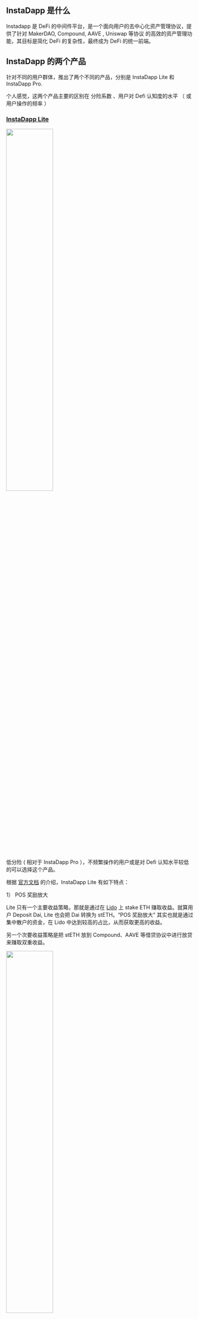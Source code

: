 ## InstaDapp 是什么  
Instadapp 是 DeFi 的中间件平台，是一个面向用户的去中心化资产管理协议，提供了针对 MakerDAO, Compound, AAVE , Uniswap 等协议 的高效的资产管理功能，其目标是简化 DeFi 的复杂性，最终成为 DeFi 的统一前端。

## InstaDapp 的两个产品  
针对不同的用户群体，推出了两个不同的产品，分别是 InstaDapp Lite  和 InstaDapp Pro.

个人感觉，这两个产品主要的区别在 分险系数 、用户对 Defi 认知度的水平 （ 或用户操作的频率 ）

### [InstaDapp Lite](https://lite.instadapp.io/)   

<img src=./pictures/instaDapp1.png width=50% />

低分险 ( 相对于 InstaDapp Pro ），不频繁操作的用户或是对 Defi 认知水平较低的可以选择这个产品。

根据 [官方文档](https://lite.guides.instadapp.io/getting-started/what-is-instadapp-lite) 的介绍，InstaDapp Lite 有如下特点：

1） POS 奖励放大

Lite 只有一个主要收益策略，那就是通过在 [Lido](https://lido.fi/) 上 stake ETH 赚取收益。就算用户 Deposit Dai, Lite 也会把 Dai 转换为 stETH。“POS 奖励放大” 其实也就是通过集中散户的资金，在 Lido 中达到较高的占比，从而获取更高的收益。

另一个次要收益策略是把 stETH 放到 Compound、AAVE 等借贷协议中进行放贷来赚取双重收益。

<img src=./pictures/instaDapp2.png width=50% />   

2） 简化 DeFi 策略

利用 DSA （ DeFi Smart Accounts, 后面 InstaDapp Pro 会详细介绍 ） 账户简化和各个 Defi 协议的操作

3） 最小化交易和节省 Gas 成本

这个也是利用了 DSA 的便利性     

### [InstaDapp Pro](https://defi.instadapp.io/)    

针对这个产品，用户有更多的操作空间，可以利用不同的策略进行杠杆、再融资和转移头寸，同时通过自动化实现回报最大化。

当然这些要求用户具有更加专业的 Defi 知识，能自己控制识别其中的风险。

Pro 页面提供了 Simulation 功能，用户可以在正式使用前，进行模拟操作，熟悉掌握 Pro 的用法

<img src=./pictures/instaDapp3.png width=50% />  

1） Pro 目前在 Ethereum Mainnet 上集成了 Maker、Compound、Aave V2、Aave V3、Uniswap V3、Liquity、Savings Dai、Morpho、Morpho V3、Spark 这些协议，在其他 L2 上集成的协议较少。比如 Polygon 上， 就只集成了 Aave V2、Aave V3、Compound V3、Uniswap V3

2） 对于用户的账户资金，可以进行如下操作：

- 资产跨链 （ 集成 [Hop.Exchange](http://Hop.Exchange) 实现 ）
- 资产交易 （ swap )
- Deposit、Withdraw

3）对于用户的杠杆、头寸的操作，Pro 定义为 Strategies，总共有如下 Strategies:

- Refinance ， 比如把 Aave V2 的仓位转移到 到 Morpho
- Leverage / Max mining，最大化杠杆，比如在 Aave 中存入 ETH, 借出 Dai 后再转换为 ETH, 然后在存入 Aave 中，这样循环操作
- Unwind / Deleverage，降低杠杆，比如 withdraw Aave 中的 ETH 用来偿还从 Aave 中借出的 Dai
- Collateral Swap， 抵押品转换，例如 withdraw 部分 Aave 中的抵押品 ( ETH )，然后把这部分的 ETH 换成 USDT 后在存入到 Aave 中
- Debt Swap, 债务转换，比如已经从 Aave 中借出 10 Dai, 那么现在再从 Aave 中借出 5 USDT，把这 5 USDT 转换为 Dai, 偿还 Aave 中的 Dai, 那么最后用户就从 10 Dai 的债务变为 5 Dai、5 USDT 的债务
- Deposit & Borrow , 存入和借款，就是在一笔交易中完成存入和借款的操作
- Payback & Withdraw, 偿还和提取，在一笔交易中完成债务偿还和取款的操作

总结，从上面我们可以看到，Pro 的这些 Strategies 其实就是组合了多笔操作，把原先用户需要 2 -3 笔交易才能完成的操作合并为 1 笔交易，同时操作的主要对象还是当前仓位对应的 Defi

## InstaDapp  架构

对于 Lite 和 Pro 都是采用同一套架构，其中主要分为了 3 个角色

- Dapp
    
    和 DeFi Smart Layer (DSL)  交互的 Dap，包括 InstaDapp、其他 Dapp 、Wallet ( 如 Metamask 等 )
    
- DeFi Smart Layer (DSL)
    
    DeFi 智能层，也是  InstaDapp 的核心逻辑层，这一层又可以细分为 3 个部分
    
    - Authority: 只有授权的地址才可以操作 **Smart Accounts ，使用 Smart Accounts 中的资金进行操作**
    - Defi Smart Accounts ( DSA )**：智能账户层 ( 其实就是 solidity 合约 ）。**InstaDapp **单独创建一个 solidity 合约作为用户的 Account ，优势在于 InstaDapp 可以在合约中插件式组合各种操作，从而在一笔交易中完成复杂的操作，而这是原生的 address 无法完成的**
    - Connectors:  连接器层。**Smart Accounts  没有直接和各个 Defi 协议进行交易，而是通过 Connector 进行操作，实现了账户和操作分离的架构。各个开发者或是项目方可以通过实现特定的 Connector ，完美的接入 InstaDapp 中**
        
        
        各个链各个 Defi Protocol 对应的 connector 对应官网如下：https://docs.instadapp.io/connectors/mainnet/aave-v2
        
- Defi Protocol
    
    协议层，对应的就是各个 Defi 协议
    

    <img src=./pictures/instaDapp4.png width=50% />   

    参考来源：https://blog.instadapp.io/introducing-defi-smart-layer/

## Defi Smart Layer 实现

下面将分析 Defi Smart Layer 的具体实现逻辑。

### 创建 Smart  Account

从 Defi Smart Layer 的结构中可以看到，用户必须要有一个 Smart Account 才能和各个 Defi 进行交互。而且当用户初次进入 InstaDapp Pro 的时候，会强制要求用户创建一个 DSA

<img src=./pictures/instaDapp5.png width=50% />   

创建 Smart Account 的具体过程如下：

- 用户调用 InstaIndex 合约的 build 接口

```
function build(
        address _owner,
        uint accountVersion,
        address _origin
    ) public returns (address _account) {
        require(accountVersion != 0 && accountVersion <= versionCount, "not-valid-account");
        _account = createClone(accountVersion);  // 通过 clone 的 方式生成 Smart Account
        ListInterface(list).init(_account);
        AccountInterface(_account).enable(_owner);
        emit LogAccountCreated(msg.sender, _owner, _account, _origin);
    }
```

 InstaIndex 合约实现可参考：https://polygonscan.com/address/0xa9b99766e6c676cf1975c0d3166f96c0848ff5ad#code

- InstaIndex 在 build 接口内部通过 clone 的方式生成 Smart Account

```
function createClone(uint version) internal returns (address result) {
        bytes20 targetBytes = bytes20(account[version]);
        // solium-disable-next-line security/no-inline-assembly
        assembly {
            let clone := mload(0x40)
            mstore(clone, 0x3d602d80600a3d3981f3363d3d373d3d3d363d73000000000000000000000000)
            mstore(add(clone, 0x14), targetBytes)
            mstore(add(clone, 0x28), 0x5af43d82803e903d91602b57fd5bf30000000000000000000000000000000000)
            result := create(0, clone, 0x37)
```

Smart Account 合约实现可参考： https://polygonscan.com/address/0x51cbc90528bf960a6d5728306f0e9fae3cce38ed#code

至此，Smart Account 就创建完成

### Smart Account 的 delegate

Smart Account 内部代码很简洁，所有过来的用户调用最终通过 delegate 的方式调用到真正的业务合约，这里的 delegate 的目标地址为 implementation 地址

```
contract InstaAccountV2 {

    AccountImplementations public immutable implementations;

    constructor(address _implementations) {
        implementations = AccountImplementations(_implementations);
    }

	...................

    function _fallback(bytes4 _sig) internal {
        address _implementation = implementations.getImplementation(_sig);
        require(_implementation != address(0), "InstaAccountV2: Not able to find _implementation");
        _delegate(_implementation);
    }

		fallback () external payable {
        _fallback(msg.sig);
    }

}
```

- _delegate 具体实现如下

```
function _delegate(address implementation) internal {
        // solhint-disable-next-line no-inline-assembly
        assembly {
            // Copy msg.data. We take full control of memory in this inline assembly
            // block because it will not return to Solidity code. We overwrite the
            // Solidity scratch pad at memory position 0.
            calldatacopy(0, 0, calldatasize())

            // Call the implementation.
            // out and outsize are 0 because we don't know the size yet.
            let result := delegatecall(gas(), implementation, 0, calldatasize(), 0, 0)

            // Copy the returned data.
            returndatacopy(0, 0, returndatasize())

            switch result
            // delegatecall returns 0 on error.
            case 0 { revert(0, returndatasize()) }
            default { return(0, returndatasize()) }
        }
    }
```

Smart Account 处理流程图：

<img src=./pictures/instaDapp6.png width=50% />  

### Implementation 的实现

从如下 Smart Account 的 fallback 接口中可以看到，根据用户的 sig， 可以选择不同的 implementation 实现，这里以其中的一个实现 InstaImplementationM1 为例进行分析

```
function _fallback(bytes4 _sig) internal {
        address _implementation = implementations.getImplementation(_sig);
        require(_implementation != address(0), "InstaAccountV2: Not able to find _implementation");
        _delegate(_implementation);
    }
```

InstaImplementationM1 合约实现可参考：

https://etherscan.io/address/0x8a3462a50e1a9fe8c9e7d9023cacbd9a98d90021

- cast 调用

InstaImplementationM1 中的入口只有一个，那就 cast 接口。

cast 处理过程如下：

- 根据传入的 _targetNames ( 这个参数是个数组 ）获取对应的 connectors ( 返回的 connectors 也是个数组 ），connectors 在代码中对应为 _targets
- 然后对每个 _target 调用 spell ，其实就是 delegate call

```solidity
    function cast(
        string[] calldata _targetNames,
        bytes[] calldata _datas,
        address _origin
    )
    external
    payable 
    returns (bytes32) // Dummy return to fix instaIndex buildWithCast function
    {   
		    ..............

        string[] memory eventNames = new string[](_length);
        bytes[] memory eventParams = new bytes[](_length);

        (bool isOk, address[] memory _targets) = ConnectorsInterface(connectorsM1).isConnectors(_targetNames);

        require(isOk, "1: not-connector");

        for (uint i = 0; i < _length; i++) {
            bytes memory response = spell(_targets[i], _datas[i]);
            (eventNames[i], eventParams[i]) = decodeEvent(response);
        }

        ..............
    }
```

- 如下查看 spell 代码，可以发现里面使用的就是 delegate call 到 connector

```
function spell(address _target, bytes memory _data) internal returns (bytes memory response) {
        require(_target != address(0), "target-invalid");
        assembly {
            let succeeded := delegatecall(gas(), _target, add(_data, 0x20), mload(_data), 0, 0)
            let size := returndatasize()
            
            response := mload(0x40)
            mstore(0x40, add(response, and(add(add(size, 0x20), 0x1f), not(0x1f))))
            mstore(response, size)
            returndatacopy(add(response, 0x20), 0, size)

            switch iszero(succeeded)
                case 1 {
                    // throw if delegatecall failed
                    returndatacopy(0x00, 0x00, size)
                    revert(0x00, size)
                }
        }
    }
```

- connector 中就是和具体的 Defi protocol 交互的逻辑，比如 Aave, Uniswap, Compound

ConnectV2AaveV2Polygon **可参考如下：**

https://polygonscan.com/address/0x14272cf069a5ce1b97c9999b8c368cf3704acd0b#code

### Smart Account 整体调用流程

总结起来，Smart Account 调用的整体流程如下图

<img src=./pictures/instaDapp7.png width=50% />  

### Smart Account 调用实例

下面以在 InstaDapp Pro 上，对 Aave V2 的仓位进行 Leverage / Max mining 为例进行复盘分析

<img src=./pictures/instaDapp8.png width=50% />   

- 交易如下

传入的参数 _targetNames 中，存在三个元素

<img src=./pictures/instaDapp9.png width=50% />   

重放交易，可以看到其中具体的跳转

<img src=./pictures/instaDapp10.png width=50% />  

交易分析工具： https://dashboard.tenderly.co/

### Authority 角色赋权

Defi Smart Layer 中的一个重要角色就是 Authority ( user )

一个  Smart Account 可以有多个 Authorities

<img src=./pictures/instaDapp11.png width=50% /> 

Authority 的管理涉及到两个合约，InstaList 和 InstaIndex ，这两个合约记录了 Smart Account 和各个 Authority 的对应关系

**InstaList 合约代码：** https://polygonscan.com/address/0x839c2D3aDe63DF5b0b8F3E57D5e145057Ab41556#code

**InstaIndex 合约代码：** https://polygonscan.com/address/0xa9b99766e6c676cf1975c0d3166f96c0848ff5ad#code

- 初次创建 Smart Account 时添加 Authority

在前文中讲到，在创建 Smart Account 的时候，需要调用 InstaIndex 的 build 接口。在这个接口中，会把 user 添加到新创建的 Smart Account 的 Authority 里面，

```solidity
function build(
        address _owner,
        uint accountVersion,
        address _origin
    ) public returns (address _account) {
        require(accountVersion != 0 && accountVersion <= versionCount, "not-valid-account");
        _account = createClone(accountVersion);
        ListInterface(list).init(_account);
        AccountInterface(_account).enable(_owner); // 添加 owner 为 Authority
        emit LogAccountCreated(msg.sender, _owner, _account, _origin);
    }
```

- 添加其他 Authority

在界面手工添加另一个 Authority， 在交易参数中，可以看到 _targetNames 传入的参数值为 AUTHORITY-A

<img src=./pictures/instaDapp12.png width=50% /> 

重放这笔交易，可以看到最终时调用的 InstaList 的 addAuth

<img src=./pictures/instaDapp13.png width=50% /> 

最后吐糟下，官方的 repo 的只需要看 dsa-contract 这个 repo 就可以了

官方的 doc 文档确实最新的，所以最好是直接对着 doc 文档，然后发笔交易进行 debug